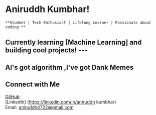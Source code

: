 #       Aniruddh Kumbhar! 
 
    **Student | Tech Enthusiast | Lifelong Learner | Passionate about coding **
  ## Currently learning **[Machine Learning]** and building cool projects! --- ##
  ## AI's got algorithm ,I've got Dank Memes  
##        Connect with Me   
   [GitHub](https://github.com/aniruddh47)   
   [LinkedIn] (https://linkedin.com/in/aniruddh kumbhar)   
       Email: aniruddh4722@gmail.com   
